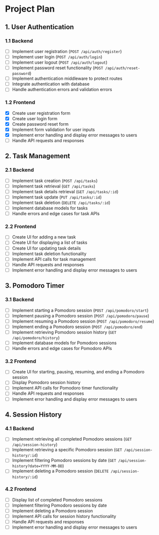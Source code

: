 # Project Plan

## 1. User Authentication

### 1.1 Backend

- [ ] Implement user registration (`POST /api/auth/register`)
- [ ] Implement user login (`POST /api/auth/login`)
- [ ] Implement user logout (`POST /api/auth/logout`)
- [ ] Implement password reset functionality (`POST /api/auth/reset-password`)
- [ ] Implement authentication middleware to protect routes
- [ ] Integrate authentication with database
- [ ] Handle authentication errors and validation errors

### 1.2 Frontend

- [x] Create user registration form
- [x] Create user login form
- [x] Create password reset form
- [x] Implement form validation for user inputs
- [x] Implement error handling and display error messages to users
- [ ] Handle API requests and responses

## 2. Task Management

### 2.1 Backend

- [ ] Implement task creation (`POST /api/tasks`)
- [ ] Implement task retrieval (`GET /api/tasks`)
- [ ] Implement task details retrieval (`GET /api/tasks/:id`)
- [ ] Implement task update (`PUT /api/tasks/:id`)
- [ ] Implement task deletion (`DELETE /api/tasks/:id`)
- [ ] Implement database models for tasks
- [ ] Handle errors and edge cases for task APIs

### 2.2 Frontend

- [ ] Create UI for adding a new task
- [ ] Create UI for displaying a list of tasks
- [ ] Create UI for updating task details
- [ ] Implement task deletion functionality
- [ ] Implement API calls for task management
- [ ] Handle API requests and responses
- [ ] Implement error handling and display error messages to users

## 3. Pomodoro Timer

### 3.1 Backend

- [ ] Implement starting a Pomodoro session (`POST /api/pomodoro/start`)
- [ ] Implement pausing a Pomodoro session (`POST /api/pomodoro/pause`)
- [ ] Implement resuming a Pomodoro session (`POST /api/pomodoro/resume`)
- [ ] Implement ending a Pomodoro session (`POST /api/pomodoro/end`)
- [ ] Implement retrieving Pomodoro session history (`GET /api/pomodoro/history`)
- [ ] Implement database models for Pomodoro sessions
- [ ] Handle errors and edge cases for Pomodoro APIs

### 3.2 Frontend

- [ ] Create UI for starting, pausing, resuming, and ending a Pomodoro session
- [ ] Display Pomodoro session history
- [ ] Implement API calls for Pomodoro timer functionality
- [ ] Handle API requests and responses
- [ ] Implement error handling and display error messages to users

## 4. Session History

### 4.1 Backend

- [ ] Implement retrieving all completed Pomodoro sessions (`GET /api/session-history`)
- [ ] Implement retrieving a specific Pomodoro session (`GET /api/session-history/:id`)
- [ ] Implement filtering Pomodoro sessions by date (`GET /api/session-history?date=YYYY-MM-DD`)
- [ ] Implement deleting a Pomodoro session (`DELETE /api/session-history/:id`)

### 4.2 Frontend

- [ ] Display list of completed Pomodoro sessions
- [ ] Implement filtering Pomodoro sessions by date
- [ ] Implement deleting a Pomodoro session
- [ ] Implement API calls for session history functionality
- [ ] Handle API requests and responses
- [ ] Implement error handling and display error messages to users

